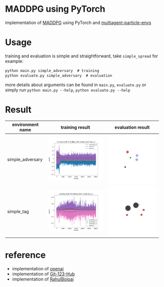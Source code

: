 # MADDPG using PyTorch
implementation of [MADDPG](https://arxiv.org/pdf/1706.02275.pdf) using PyTorch
and [multiagent-particle-envs](https://github.com/openai/multiagent-particle-envs)

# Usage

training and evaluation is simple and straightforward, take `simple_spread` for example:

```shell
python main.py simple_adversary  # training
python evaluate.py simple_adversary  # evaluation
```

more details about arguments can be found in `main.py`, `evaluate.py`
or simply run `python main.py --help`, `python evaluate.py --help`

# Result

|  environment name   | training result  |  evaluation result  |
|  ----  | ----  | ---  |
| simple_adversary  | ![simple_adversary](archive/simple_adversary_v2.png) | ![simple_adversary](archive/simple_adversary_v2.gif) | 
| simple_tag  | ![simple_tag](archive/simple_tag_v2.png) | ![simple_tag](archive/simple_tag_v2.gif) | 


# reference

- implementation of [openai](https://github.com/openai/maddpg)
- implementation of [Git-123-Hub](https://github.com/Git-123-Hub/maddpg-mpe-pytorch/blob/master/readme.md)
- implementation of [RahulBoipai](https://github.com/RahulBoipai/MADDPG-pettingzoo-pytorch)
